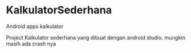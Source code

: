 # KalkulatorSederhana
Android apps kalkulator

Project Kalkulator sederhana yang dibuat dengan android studio. mungkin masih ada crash nya

